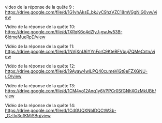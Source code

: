 video de la réponse de la quête 9 :
https://drive.google.com/file/d/1G1vhAksE_bkJyC9hzVZC18mVGgNlG0vw/view

Vidéo de la réponse de la quête 10: 
https://drive.google.com/file/d/1XRqK6c4dZlyJ-gwJw53B-6ldmeMueRpD/view

Vidéo de la réponse de la quête 11:
https://drive.google.com/file/d/1NVjXnU6YYnForC9KteBFVbuj7QMeCntn/view

Vidéo de la réponse de la quête 12:
https://drive.google.com/file/d/19Ayaw4wlLPQ40cumeVlGt8eFZXGNU-uO/view

Vidéo de la réponse de la quête 13:
https://drive.google.com/file/d/1CM4vo12Anq1y6VPPCr0SfGNhXOzMkUBb/view

Vidéo de la réponse de la quête 14:
https://drive.google.com/file/d/1CdGUQXNbIDQCtW3b-_GztIo3ofKMiSBq/view